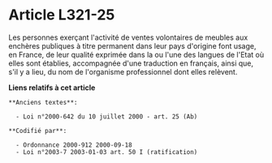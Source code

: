 # Article L321-25

Les personnes exerçant l'activité de ventes volontaires de meubles aux enchères publiques à titre permanent dans leur pays
d'origine font usage, en France, de leur qualité exprimée dans la ou l'une des langues de l'Etat où elles sont établies,
accompagnée d'une traduction en français, ainsi que, s'il y a lieu, du nom de l'organisme professionnel dont elles relèvent.

**Liens relatifs à cet article**

	**Anciens textes**:

	  - Loi n°2000-642 du 10 juillet 2000 - art. 25 (Ab)

	**Codifié par**:

	  - Ordonnance 2000-912 2000-09-18
	  - Loi n°2003-7 2003-01-03 art. 50 I (ratification)

